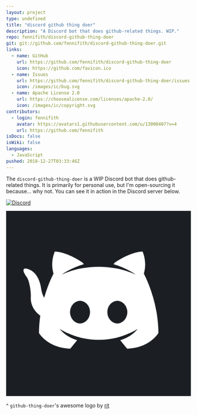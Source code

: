 ```yaml
---
layout: project
type: undefined
title: "discord github thing doer"
description: "A Discord bot that does github-related things. WIP."
repo: fennifith/discord-github-thing-doer
git: git://github.com/fennifith/discord-github-thing-doer.git
links:
  - name: GitHub
    url: https://github.com/fennifith/discord-github-thing-doer
    icon: https://github.com/favicon.ico
  - name: Issues
    url: https://github.com/fennifith/discord-github-thing-doer/issues
    icon: /images/ic/bug.svg
  - name: Apache License 2.0
    url: https://choosealicense.com/licenses/apache-2.0/
    icon: /images/ic/copyright.svg
contributors:
  - login: fennifith
    avatar: https://avatars1.githubusercontent.com/u/13000407?v=4
    url: https://github.com/fennifith
isDocs: false
isWiki: false
languages:
  - JavaScript
pushed: 2018-12-27T03:33:46Z
---
```


The `discord-github-thing-doer` is a WIP Discord bot that does github-related things. It is primarily for personal use, but I'm open-sourcing it because... why not. You can see it in action in the Discord server below.

[![Discord](https://img.shields.io/discord/514625116706177035.svg)](https://discord.gg/KPqbBjS)

![Logo](https://github.com/fennifith/discord-github-thing-doer/blob/master/./.github/logo.png?raw=true)

^ `github-thing-doer`'s awesome logo by [rjt](https://twitter.com/rjt_rockx)
